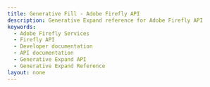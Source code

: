 ```yaml
---
title: Generative Fill - Adobe Firefly API
description: Generative Expand reference for Adobe Firefly API
keywords:
  - Adobe Firefly Services
  - Firefly API
  - Developer documentation
  - API documentation
  - Generative Expand API
  - Generative Expand Reference
layout: none
---
```


<RedoclyAPIBlock src="/firefly-services/docs/generative_fill_v3.json" width="600px" disableSidebar />
